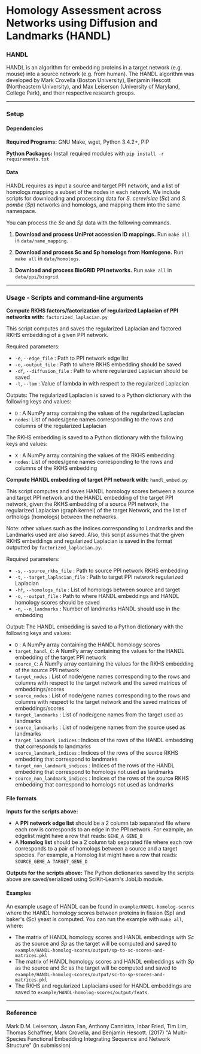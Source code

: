# Homology Assessment across Networks using Diffusion and Landmarks (HANDL)

### HANDL
HANDL is an algorithm for embedding proteins in a target network (e.g. mouse) into a source network (e.g. from human). The HANDL algorithm was developed by Mark Crovella (Boston University), Benjamin Hescott (Northeastern University), and Max Leiserson (University of Maryland, College Park), and their respective research groups.

-----

### Setup
#### Dependencies
**Required Programs:** GNU Make, wget, Python 3.4.2+, PIP

**Python Packages:** Install required modules with `pip install -r requirements.txt`

#### Data
HANDL requires as input a source and target PPI network, and a list of homologs mapping a subset of the nodes in each network. We include scripts for downloading and processing data for _S. cerevisiae_ (_Sc_) and _S. pombe_ (_Sp_) networks and homologs, and mapping them into the same namespace.

You can process the _Sc_ and _Sp_ data with the following commands.

1. **Download and process UniProt accession ID mappings.** Run `make all` in `data/name_mapping`.

2. **Download and process Sc and Sp homologs from Homlogene.** Run `make all` in `data/homologs`.

3. **Download and process BioGRID PPI networks.** Run `make all` in `data/ppi/biogrid`.

-----
### Usage - Scripts and command-line arguments
**Compute RKHS factors/factorization of regularized Laplacian of PPI networks with:** `factorized_laplacian.py`

This script computes and saves the regularized Laplacian and factored RKHS embedding of a given PPI network. 


Required parameters:

*   `-e`, `--edge_file` : Path to PPI network edge list
*   `-o`, `-output_file` : Path to where RKHS embedding should be saved
*   `-df`, `--diffusion_file` : Path to where regularized Laplacian should be saved
*   `-l`, `--lam` : Value of lambda in with respect to the regularized Laplacian

Outputs:
The regularized Laplacian is saved to a Python dictionary with the following keys and values:
* `D` :  A NumPy array containing the values of the regularized Laplacian
* `nodes`: List of nodes/gene names corresponding to the rows and columns of the regularized Laplacian

The RKHS embedding is saved to a Python dictionary with the following keys and values:
* `X` :  A NumPy array containing the values of the RKHS embedding
* `nodes`: List of nodes/gene names corresponding to the rows and columns of the RKHS embedding

**Compute HANDL embedding of target PPI network with:** `handl_embed.py`

This script computes and saves HANDL homology scores between a source and target PPI network and the HANDL embedding of the target PPI network, given the RKHS embedding of a source PPI network, the regularized Laplacian (graph kernel) of the target Network, and the list of orthologs (homologs) between the networks.

Note: other values such as the indices corresponding to Landmarks and the Landmarks used are also saved. Also, this script assumes that the given RKHS embeddings and regularized Laplacian is saved in the format outputted by `factorized_laplacian.py`.


Required parameters:

*   `-s`, `--source_rkhs_file` :  Path to source PPI network RKHS embedding
*   `-t`, `--target_laplacian_file` : Path to target PPI network regularized Laplacian
*   `-hf`, `--homologs_file` : List of homologs between source and target
*   `-o`, `--output_file` : Path to where HANDL embeddings and HANDL homology scores should be saved
*   `-n`, `--n_landmarks` : Number of landmarks HANDL should use in the embedding

Output:
The HANDL embedding is saved to a Python dictionary with the following keys and values:
*   `D` : A NumPy array containing the HANDL homology scores
*   `target_handl_C`: A NumPy array containing the values for the HANDL embedding of the target PPI network
*   `source_C`: A NumPy array containing the values for the RKHS embedding of the source PPI network
*   `target_nodes` : List of node/gene names corresponding to the rows and columns with respect to the target network and the saved matrices of embeddings/scores
*   `source_nodes` : List of node/gene names corresponding to the rows and columns with respect to the target network and the saved matrices of embeddings/scores
*   `target_landmarks` : List of node/gene names from the target used as landmarks 
*   `source_landmarks` : List of node/gene names from the source used as landmarks
*   `target_landmark_indices` : Indices of the rows of the HANDL embedding that corresponds to landmarks
*   `source_landmark_indices` : Indices of the rows of the source RKHS embedding that correspond to landmarks
*   `target_non_landmark_indices` : Indices of the rows of the HANDL embedding that correspond to homologs not used as landmarks
*   `source_non_landmark_indices` : Indices of the rows of the source RKHS embedding that correspond to homologs not used as landmarks

#### File formats
**Inputs for the scripts above:**

*   A **PPI network edge list** should be a 2 column tab separated file where each row is corresponds to an edge in the PPI network. For example, an edgelist might have a row that reads: `GENE_A GENE_B`
*   A **Homolog list** should be a 2 column tab separated file where each row corresponds to a pair of homologs between a source and a target species. For example, a Homolog list might have a row that reads: `SOURCE_GENE_A TARGET_GENE_D`

**Outputs for the scripts above:**
The Python dictionaries saved by the scripts above are saved/serialized using SciKit-Learn's JobLib module.



#### Examples
An example usage of HANDL can be found in `example/HANDL-homolog-scores` where the HANDL homology scores between proteins in fission (Sp) and baker's (Sc) yeast is computed.
You can run the example with `make all`, where:

*	The matrix of HANDL homology scores and HANDL embeddings with _Sc_ as the source and _Sp_ as the target will be computed and saved to `example/HANDL-homolog-scores/output/sp-to-sc-scores-and-matrices.pkl`
*	The matrix of HANDL homology scores and HANDL embeddings with _Sp_ as the source and _Sc_ as the target will be computed and saved to `example/HANDL-homolog-scores/output/sc-to-sp-scores-and-matrices.pkl`
*	The RKHS and regularized Laplacians used for HANDL embeddings are saved to `example/HANDL-homolog-scores/output/feats`.

-----
### Reference
Mark D.M. Leiserson, Jason Fan, Anthony Cannistra, Inbar Fried, Tim Lim, Thomas Schaffner, Mark Crovella, and Benjamin Hescott. (2017) "A Multi-Species Functional Embedding Integrating Sequence and Network Structure" (in submission)

